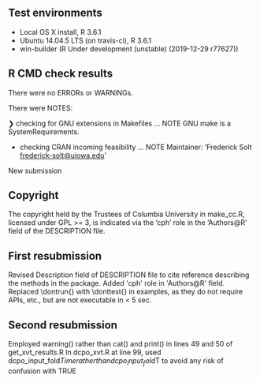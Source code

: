 ## Test environments
* Local OS X install, R 3.6.1
* Ubuntu 14.04.5 LTS (on travis-ci), R 3.6.1
* win-builder (R Under development (unstable) (2019-12-29 r77627))

## R CMD check results
There were no ERRORs or WARNINGs.

There were NOTES:

❯ checking for GNU extensions in Makefiles ... NOTE
  GNU make is a SystemRequirements.
  
* checking CRAN incoming feasibility ... NOTE
Maintainer: ‘Frederick Solt <frederick-solt@uiowa.edu>’

New submission

## Copyright
The copyright held by the Trustees of Columbia University in make_cc.R, licensed under GPL >= 3, is indicated via the ‘cph’ role in the ‘Authors@R’ field of the DESCRIPTION file.

## First resubmission
Revised Description field of DESCRIPTION file to cite reference describing the methods in the package. Added 'cph' role in 'Authors@R' field.  Replaced \dontrun{} with \donttest{} in examples, as they do not require APIs, etc., but are not executable in < 5 sec.

## Second resubmission
Employed warning() rather than cat() and print() in lines 49 and 50 of get_xvt_results.R
In dcpo_xvt.R at line 99, used dcpo_input_fold$Time rather than dcpo_input_fold$T to avoid any risk of confusion with TRUE
